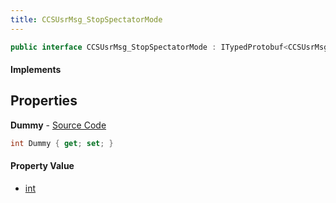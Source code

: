 ```yaml
---
title: CCSUsrMsg_StopSpectatorMode
---
```


```csharp
public interface CCSUsrMsg_StopSpectatorMode : ITypedProtobuf<CCSUsrMsg_StopSpectatorMode>, INativeHandle, INetMessage<CCSUsrMsg_StopSpectatorMode>, IDisposable
```

#### Implements

## Properties

**Dummy** - [Source Code](https://github.com/swiftly-solution/swiftlys2/blob/master/managed/src/SwiftlyS2.Generated/Protobufs/Interfaces/CCSUsrMsg_StopSpectatorMode.cs#L18)

```csharp
int Dummy { get; set; }
```

#### Property Value

- [int](https://learn.microsoft.com/dotnet/api/system.int32)

